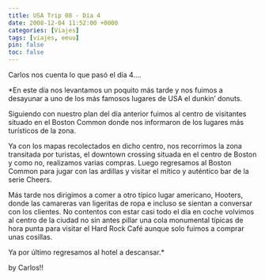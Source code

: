 ```yaml
---
title: USA Trip 08 - Día 4
date: 2008-12-04 11:52:00 +0000
categories: [Viajes]
tags: [viajes, eeuu]
pin: false
toc: false
---
```

Carlos nos cuenta lo que pasó el día 4….

*En este día nos levantamos un poquito más tarde y nos fuimos a desayunar a uno de los más famosos lugares de USA el dunkin’ donuts.

Siguiendo con nuestro plan del día anterior fuimos al centro de visitantes situado en el Boston Common donde nos informaron de los lugares más turísticos de la zona.

Ya con los mapas recolectados en dicho centro, nos recorrimos la zona transitada por turistas, el downtown crossing situada en el centro de Boston y como no, realizamos varias compras. Luego regresamos al Boston Common para jugar con las ardillas y visitar el mítico y auténtico bar de la serie Cheers.

Más tarde nos dirigimos a comer a otro típico lugar americano, Hooters, donde las camareras van ligeritas de ropa e incluso se sientan a conversar con los clientes.
No contentos con estar casi todo el día en coche volvimos al centro de la ciudad no sin antes pillar una cola monumental típicas de hora punta para visitar el Hard Rock Café aunque solo fuimos a comprar unas cosillas.

Ya por último regresamos al hotel a descansar.*

by Carlos!!
